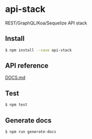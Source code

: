 
# api-stack

REST/GraphQL/Koa/Sequelize API stack

## Install

```sh
$ npm install --save api-stack
```

## API reference

[DOCS.md](DOCS.md)

## Test

```sh
$ npm test
```

## Generate docs

```sh
$ npm run generate-docs
```
